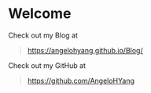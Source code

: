# Welcome

 Check out my Blog at 

><https://angelohyang.github.io/Blog/>

Check out my GitHub at

><https://github.com/AngeloHYang>